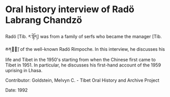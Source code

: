 # Oral history interview of Radö Labrang Chandzö  
Radö [Tib. ར་སྟོད] was from a family of serfs who became the manager [Tib. ཆནཛོ̈] of the well-known Radö Rimpoche. In this interview, he discusses his life and Tibet in the 1950's starting from when the Chinese first came to Tibet in 1951. In particular, he discusses his first-hand account of the 1959 uprising in Lhasa. 

Contributor: Goldstein, Melvyn C. - Tibet Oral History and Archive Project  

Date:
1992  

